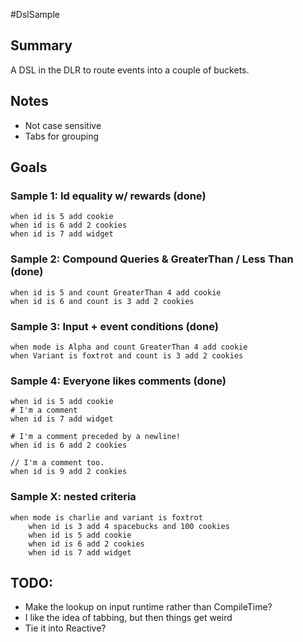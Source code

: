 #DslSample

## Summary
A DSL in the DLR to route events into a couple of buckets.

## Notes
*   Not case sensitive
*   Tabs for grouping

## Goals

### Sample 1: Id equality w/ rewards (done)
    when id is 5 add cookie
    when id is 6 add 2 cookies
    when id is 7 add widget

### Sample 2: Compound Queries & GreaterThan / Less Than  (done)
    when id is 5 and count GreaterThan 4 add cookie
    when id is 6 and count is 3 add 2 cookies

### Sample 3: Input + event conditions (done)
    when mode is Alpha and count GreaterThan 4 add cookie
    when Variant is foxtrot and count is 3 add 2 cookies

### Sample 4: Everyone likes comments (done)
    when id is 5 add cookie
    # I'm a comment
    when id is 7 add widget

    # I'm a comment preceded by a newline!
    when id is 6 add 2 cookies

    // I'm a comment too.
    when id is 9 add 2 cookies    

### Sample X: nested criteria
    when mode is charlie and variant is foxtrot
        when id is 3 add 4 spacebucks and 100 cookies
        when id is 5 add cookie
        when id is 6 add 2 cookies
        when id is 7 add widget

## TODO:
* Make the lookup on input runtime rather than CompileTime? 
* I like the idea of tabbing, but then things get weird
* Tie it into Reactive?